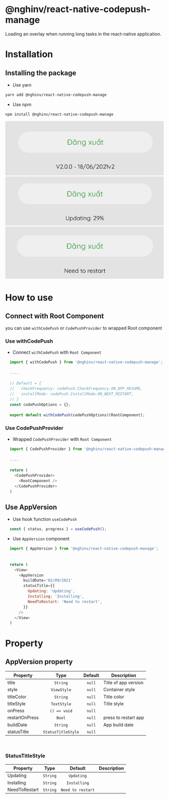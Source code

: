 # @nghinv/react-native-codepush-manage

Loading an overlay when running long tasks in the react-native application.

# Installation

## Installing the package

* Use yarn

```sh
yarn add @nghinv/react-native-codepush-manage
```

* Use npm

```sh
npm install @nghinv/react-native-codepush-manage
```

<img src='./assets/app-version.png'>
<img src='./assets/updating.png'>
<img src='./assets/needRestart.png'>


# How to use

## Connect with Root Component

you can use `withCodePush` or `CodePushProvider` to wrapped Root component

### Use withCodePush

- Connect `withCodePush` with `Root Component`

```javascript
  import { withCodePush } from '@nghinv/react-native-codepush-manage';

  ....

  // Default = {
  //   checkFrequency: codePush.CheckFrequency.ON_APP_RESUME,
  //   installMode: codePush.InstallMode.ON_NEXT_RESTART,
  // }
  const codePushOptions = {};

  export default withCodePush(codePushOptions)(RootComponent);
```

### Use CodePushProvider

- Wrapped `CodePushProvider` with `Root Component`

```javascript
  import { CodePushProvider } from '@nghinv/react-native-codepush-manage';

  ....

  return (
    <CodePushProvider>
      <RootComponent />
    </CodePushProvider>
  )
```

## Use AppVersion

- Use hook function `useCodePush`

```js
  const { status, progress } = useCodePush();
```

- Use `AppVersion` component

```js
  import { AppVersion } from '@nghinv/react-native-codepush-manage';


  return (
    <View>
      <AppVersion 
        buildDate='02/09/2021'
        statusTitle={{
          Updating: 'Updating',
          Installing: 'Installing',
          NeedToRestart: 'Need to restart',
        }}
      />
    </View>
  )
```

# Property


## AppVersion property

| Property | Type | Default | Description |
|----------|:----:|:-------:|-------------|
| title | `String` | `null` | Title of app version |
| style | `ViewStyle` | `null` | Container style |
| titleColor | `String` | `null` | Title color |
| titleStyle | `TextStyle` | `null` | Title style |
| onPress | `() => void` | `null` |  |
| restartOnPress | `Bool` | `null` | press to restart app |
| buildDate | `String` | `null` | App build date |
| statusTitle | `StatusTitleStyle` | `null` |  |

<br>

### StatusTitleStyle

| Property | Type | Default | Description |
|----------|:----:|:-------:|-------------|
| Updating | `String` | `Updating` |  |
| Installing | `String` | `Installing` |  |
| NeedToRestart | `String` | `Need to restart` |  |
